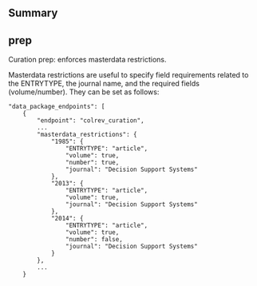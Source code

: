 ## Summary

<!-- Note: This document is currently under development. It will contain the following elements.

- description
- example -->

## prep

Curation prep: enforces masterdata restrictions.

Masterdata restrictions are useful to specify field requirements related to the ENTRYTYPE, the journal name, and the required fields (volume/number).
They can be set as follows:

```
"data_package_endpoints": [
    {
        "endpoint": "colrev_curation",
        ...
        "masterdata_restrictions": {
            "1985": {
                "ENTRYTYPE": "article",
                "volume": true,
                "number": true,
                "journal": "Decision Support Systems"
            },
            "2013": {
                "ENTRYTYPE": "article",
                "volume": true,
                "journal": "Decision Support Systems"
            },
            "2014": {
                "ENTRYTYPE": "article",
                "volume": true,
                "number": false,
                "journal": "Decision Support Systems"
            }
        },
        ...
    }

```
